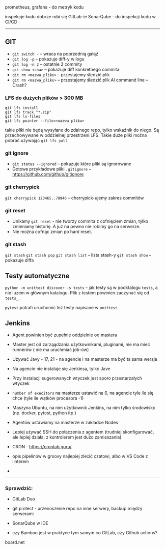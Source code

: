 prometheus, grafana - do metryk kodu

inspekcje kodu dobrze robi się GitLab-ie
SonarQube - do inspekcji kodu w CI/CD

---
## GIT

* `git switch -` – wraca na poprzednią gałąź
* `git log -p` – pokazuje diff-y w logu
* `git log -n 2` – ostatnie 2 commity
* `git show <sha>` – pokazuje diff konkretnego commita
* `git rm <nazwa_pliku>` – przestajemy śledzić plik
* `git rm <nazwa_pliku>` – przestajemy śledzić plik
AI command line – Crash?

### LFS do dużych plików > 300 MB

```
git lfs install
git lfs track "*.zip"
git lfs ls-files
git lfs pointer --file=<nazwa pliku>
```
takie pliki nie będą wysyłane do zdalnego repo, tylko wskaźnik do niego. Są przechowywane w oddzielnej przestrzeni LFS.
Takie duże pliki można pobrać używając `git lfs pull`

### git ignore

* `git status --ignored` – pokazuje które pliki są ignorowane
* Gotowe przykładowe pliki `.gitignore` – https://github.com/github/gitignore

### git cherrypick

`git cherrypick 123465..78946` – cherrypick-ujemy zakres commitów

### git reset

- Unikamy `git reset` - nie tworzy commita z cofnięciem zmian, tylko zmieniamy historię. A już na pewno nie robimy go na serwerze.
- Nie można cofnąc zmian po hard reset.

### git stash

`git stash`
`git stash pop`
`git stash list` – lista stash-y
`git stash show` – pokazuje diffa

## Testy automatyczne

`python -m unittest discover -s tests` – jak testy są w podktalogu `tests`, a nie luzem w głównym katalogu. Plik z testem powinien zaczynać się od `tests_`.

`pytest` potrafi uruchomić też testy napisane w `unittest`

## Jenkins

- Agent powinien być zupełnie oddzielnie od mastera
- Master jest od zarząądzania użytkownikami, pluginami, nie ma mieć runnerów ( nie ma uruchmiać job-ów)

- Używać Javy - 17, 21 - na agencie i na masterze ma być ta sama wersja
- Na agencie nie instaluje się Jenkinsa, tylko Jave
- Przy instalacji sugerowanych wtyczek jest sporo przestarzałych wtyczek
- `number of execitors` na masterze ustawić na 0, na agencie tyle ile się chce (tyle ile wątków procesora -1)
- Maszyna Ubuntu, na nim użytkownik Jenkins, na nim tylko środowisko (np. docker, pytest, python itp.)
- Agentów ustawiamy na masterze w zakładce Nodes
- Lepiej używać SSH  do połączenia z agentem (trudniej skonfigurować, ale lepiej działa, z kontrolerem jest dużo zamieszania) 

- CRON - https://crontab.guru/

- opis pipelinów w groovy najlepiej zlecić czatowi, albo w VS Code z linterem
- 

---

### Sprawdzić:

- GitLab Duo
- git protect - przenoszenie repo na inne serwery, backup między serwerami
- SonarQube w IDE

- czy Bamboo jest w praktyce tym samym co GitLab, czy Github actions?



board.net
